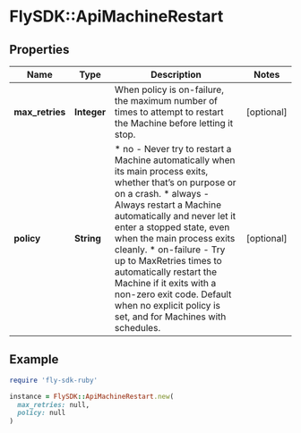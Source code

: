 # FlySDK::ApiMachineRestart

## Properties

| Name | Type | Description | Notes |
| ---- | ---- | ----------- | ----- |
| **max_retries** | **Integer** | When policy is on-failure, the maximum number of times to attempt to restart the Machine before letting it stop. | [optional] |
| **policy** | **String** | * no - Never try to restart a Machine automatically when its main process exits, whether that’s on purpose or on a crash. * always - Always restart a Machine automatically and never let it enter a stopped state, even when the main process exits cleanly. * on-failure - Try up to MaxRetries times to automatically restart the Machine if it exits with a non-zero exit code. Default when no explicit policy is set, and for Machines with schedules. | [optional] |

## Example

```ruby
require 'fly-sdk-ruby'

instance = FlySDK::ApiMachineRestart.new(
  max_retries: null,
  policy: null
)
```

